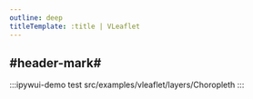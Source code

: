 ```yaml
---
outline: deep
titleTemplate: :title | VLeaflet
---
```


## #header-mark#
:::ipywui-demo test
src/examples/vleaflet/layers/Choropleth
::: 
